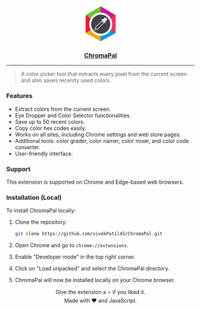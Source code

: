 <p align="center">
  <a href="https://chrome.google.com/webstore/detail/vibrant-color-dropper-pic/fcekakhpgmlaihglgajajbceajnhlgfn?hl=en&authuser=0">
    <img src="https://github.com/vivekPatil45/ChromaPal/blob/main/images/clogo.png" height="96">
    <h3 align="center">ChromaPal</h3>
  </a>
</p>

----

> A color picker tool that extracts every pixel from the current screen and also saves recently used colors.

### Features
- Extract colors from the current screen.
- Eye Dropper and Color Selector functionalities.
- Save up to 50 recent colors.
- Copy color hex codes easily.
- Works on all sites, including Chrome settings and web store pages.
- Additional tools: color grader, color namer, color mixer, and color code converter.
- User-friendly interface.

### Support 
This extension is supported on Chrome and Edge-based web browsers.



### Installation (Local)

To install ChromaPal locally:

1. Clone the repository:
   ```bash
   git clone https://github.com/vivekPatil45/ChromaPal.git

2. Open Chrome and go to `chrome://extensions`.

3. Enable "Developer mode" in the top right corner.

4. Click on "Load unpacked" and select the ChromaPal directory.

5. ChromaPal will now be installed locally on your Chrome browser.


<p align="center">
Give the extension a ⭐ if you liked it.<br>
Made with ❤️ and JavaScript.
</p>
